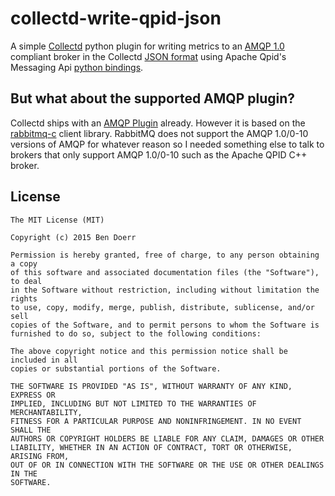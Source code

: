 # collectd-write-qpid-json

A simple [Collectd][collectd-home] python plugin for writing metrics to an
[AMQP 1.0][amqp-home] compliant broker in the Collectd [JSON
format][collectd-json] using Apache Qpid's Messaging Api [python
bindings][qpid-messaging].

## But what about the supported AMQP plugin?

Collectd ships with an [AMQP Plugin][collectd-amqp] already. However it is
based on the [rabbitmq-c][rabbitmq-c] client library. RabbitMQ does not support
the AMQP 1.0/0-10 versions of AMQP for whatever reason so I needed something
else to talk to brokers that only support AMQP 1.0/0-10 such as the Apache QPID
C++ broker.

## License

    The MIT License (MIT)

    Copyright (c) 2015 Ben Doerr

    Permission is hereby granted, free of charge, to any person obtaining a copy
    of this software and associated documentation files (the "Software"), to deal
    in the Software without restriction, including without limitation the rights
    to use, copy, modify, merge, publish, distribute, sublicense, and/or sell
    copies of the Software, and to permit persons to whom the Software is
    furnished to do so, subject to the following conditions:

    The above copyright notice and this permission notice shall be included in all
    copies or substantial portions of the Software.

    THE SOFTWARE IS PROVIDED "AS IS", WITHOUT WARRANTY OF ANY KIND, EXPRESS OR
    IMPLIED, INCLUDING BUT NOT LIMITED TO THE WARRANTIES OF MERCHANTABILITY,
    FITNESS FOR A PARTICULAR PURPOSE AND NONINFRINGEMENT. IN NO EVENT SHALL THE
    AUTHORS OR COPYRIGHT HOLDERS BE LIABLE FOR ANY CLAIM, DAMAGES OR OTHER
    LIABILITY, WHETHER IN AN ACTION OF CONTRACT, TORT OR OTHERWISE, ARISING FROM,
    OUT OF OR IN CONNECTION WITH THE SOFTWARE OR THE USE OR OTHER DEALINGS IN THE
    SOFTWARE.


[collectd-home]: https://collectd.org/ "The system statistics collection daemon"
[collectd-json]: https://collectd.org/wiki/index.php/JSON "Collectd JSON format"
[collectd-amqp]: https://collectd.org/wiki/index.php/Plugin:AMQP
[amqp-home]: http://www.amqp.org/resources/download "AMQP Protocol Downloads"
[qpid-home]: https://qpid.apache.org/ "Messaging built on AMQP"
[qpid-messaging]: https://qpid.apache.org/ "http://qpid.apache.org/components/messaging-api/index.html"
[rabbitmq-c]: https://github.com/alanxz/rabbitmq-c "RabbitMQ C Client"
